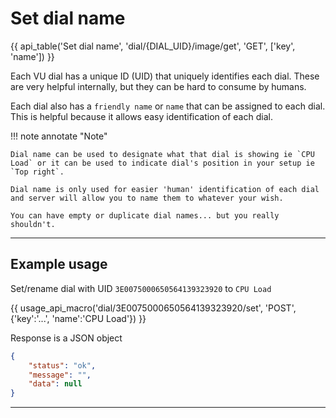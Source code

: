 # Set dial name

{{ api_table('Set dial name', 'dial/{DIAL_UID}/image/get', 'GET', ['key', 'name']) }}

Each VU dial has a unique ID (UID) that uniquely identifies each dial.
These are very helpful internally, but they can be hard to consume by humans.

Each dial also has a `friendly name` or `name` that can be assigned to each dial.
This is helpful because it allows easy identification of each dial.


!!! note annotate "Note"

    Dial name can be used to designate what that dial is showing ie `CPU Load` or it can be used to indicate dial's position in your setup ie `Top right`.

    Dial name is only used for easier 'human' identification of each dial and server will allow you to name them to whatever your wish.

    You can have empty or duplicate dial names... but you really shouldn't.

---

## Example usage

Set/rename dial with UID `3E0075000650564139323920` to `CPU Load`

{{ usage_api_macro('dial/3E0075000650564139323920/set', 'POST', {'key':'...', 'name':'CPU Load'}) }}


Response is a JSON object

``` json
{
    "status": "ok",
    "message": "",
    "data": null
}
```

---


